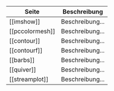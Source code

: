 | Seite | Beschreibung |
| ----------- | ----------- |
| [[imshow]] | Beschreibung... |
| [[pccolormesh]] | Beschreibung... |
| [[contour]] | Beschreibung... |
| [[contourf]] | Beschreibung... |
| [[barbs]] | Beschreibung... |
| [[quiver]] | Beschreibung... |
| [[streamplot]] | Beschreibung... |